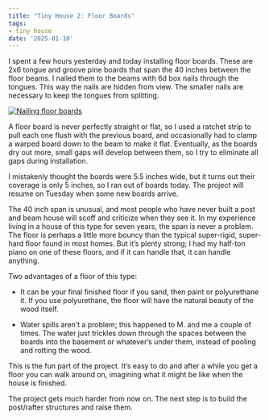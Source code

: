 ```yaml
---
title: "Tiny House 2: Floor Boards"
tags:
- tiny house
date: '2025-01-10'
---
```


I spent a few hours yesterday and today installing floor boards. These
are 2x6 tongue and groove pine boards that span the 40 inches between
the floor beams. I nailed them to the beams with 6d box nails through
the tongues. This way the nails are hidden from view. The smaller
nails are necessary to keep the tongues from splitting.
<!--more-->

[![Nailing floor boards](/gallery/tiny-house/IMG_20250110_134439_759_hu_f92a2589bdf36b92.jpg)](/gallery/tiny-house/IMG_20250110_134439_759.jpg)

A floor board is never perfectly straight or flat, so I used a ratchet
strip to pull each one flush with the previous board, and occasionally
had to clamp a warped board down to the beam to make it flat.
Eventually, as the boards dry out more, small gaps will develop
between them, so I try to eliminate all gaps during installation.

I mistakenly thought the boards were 5.5 inches wide, but it turns out
their coverage is only 5 inches, so I ran out of boards today. The
project will resume on Tuesday when some new boards arrive.

The 40 inch span is unusual, and most people who have never built a
post and beam house will scoff and criticize when they see it. In my
experience living in a house of this type for seven years, the span is
never a problem. The floor is perhaps a little more bouncy than the
typical super-rigid, super-hard floor found in most homes. But it’s
plenty strong; I had my half-ton piano on one of these floors, and if
it can handle that, it can handle anything.

Two advantages of a floor of this type:

* It can be your final finished floor if you sand, then paint or
polyurethane it. If you use polyurethane, the floor will have the
natural beauty of the wood itself.

* Water spills aren’t a problem; this happened to M. and me a couple
of times. The water just trickles down through the spaces between the
boards into the basement or whatever’s under them, instead of pooling
and rotting the wood.

This is the fun part of the project. It’s easy to do and after a while
you get a floor you can walk around on, imagining what it might be
like when the house is finished.

The project gets much harder from now on. The next step is to build
the post/rafter structures and raise them.
